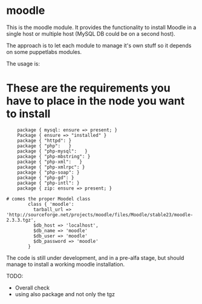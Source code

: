 # moodle #

This is the moodle module. It provides the functionality to install Moodle in a single host or multiple host (MySQL DB could be on a second host).

The approach is to let each module to manage it's own stuff so it depends on some puppetlabs modules.

The usage is:

# These are the requirements you have to place in the node you want to install
		package { mysql: ensure => present; }
		Package { ensure => "installed" }
		package { "httpd": }
		package { "php":   }
		package { "php-mysql":   }
		package { "php-mbstring": }
		package { "php-xml":   }
		package { "php-xmlrpc": }
		package { "php-soap": }
		package { "php-gd": }
		package { "php-intl": }
		package { zip: ensure => present; }

	# comes the proper Moodel class
			class { 'moodle':
			  tarball_url => 'http://sourceforge.net/projects/moodle/files/Moodle/stable23/moodle-2.3.3.tgz',
			  $db_host => 'localhost',
			  $db_name => 'moodle'
			  $db_user => 'moodle'
			  $db_password => 'moodle'
			}

The code is still under development, and in a pre-alfa stage, but should manage to install a working moodle installation.

TODO:
- Overall check
- using also package and not only the tgz
